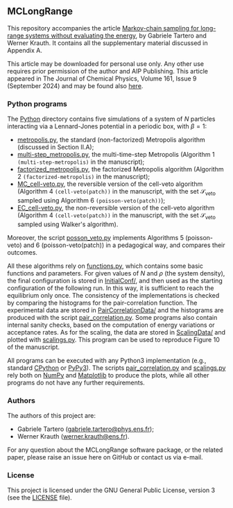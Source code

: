 ## MCLongRange
This repository accompanies the article 
[Markov-chain sampling for long-range systems without evaluating the energy](https://github.com/jellyfysh/MCLongRange/blob/master/Markov-chain_sampling_for_long-range_systems_without_evaluating_the_energy.pdf),
by Gabriele Tartero and Werner Krauth. It contains all the supplementary 
material discussed in Appendix A.

This article may be downloaded for personal use only. Any other use requires prior permission of the author 
and AIP Publishing. This article appeared in The Journal of Chemical Physics, Volume 161, Issue 9 (September 2024) 
and may be found also [here](https://doi.org/10.1063/5.0225561).

### Python programs
The [Python](https://github.com/jellyfysh/MCLongRange/tree/master/Python) directory
contains five simulations of a system of $N$ particles interacting via a Lennard-Jones 
potential in a periodic box, with $\beta = 1$: 
* [metropolis.py](https://github.com/jellyfysh/MCLongRange/blob/master/Python/metropolis.py),
  the standard (non-factorized) Metropolis algorithm (discussed in Section II.A);
* [multi-step_metropolis.py](https://github.com/jellyfysh/MCLongRange/blob/master/Python/multi-step_metropolis.py),
  the multi-time-step Metropolis (Algorithm 1 `(multi-step-metropolis)` in the manuscript);
* [factorized_metropolis.py](https://github.com/jellyfysh/MCLongRange/blob/master/Python/factorized_metropolis.py),
  the factorized Metropolis algorithm (Algorithm 2 `(factorized-metropolis)` in the manuscript);
* [MC_cell-veto.py](https://github.com/jellyfysh/MCLongRange/blob/master/Python/MC_cell-veto.py),
  the reversible version of the cell-veto algorithm (Algorithm 4 `(cell-veto(patch))` in the manuscript, with the 
  set $\mathcal{S}_{\text{veto}}$ sampled using Algorithm 6 `(poisson-veto(patch))`);
* [EC_cell-veto.py](https://github.com/jellyfysh/MCLongRange/blob/master/Python/EC_cell-veto.py),
  the non-reversible version of the cell-veto algorithm (Algorithm 4 `(cell-veto(patch))` in the manuscript, with the 
  set $\mathcal{S}_{\text{veto}}$ sampled using Walker's algorithm).

Moreover, the script [posson_veto.py](https://github.com/jellyfysh/MCLongRange/blob/master/Python/poisson_veto.py) implements Algorithms 5 (poisson-veto) and 6 (poisson-veto(patch)) in a pedagogical way, and compares their outcomes.

All these algorithms rely on [functions.py](https://github.com/jellyfysh/MCLongRange/blob/master/Python/functions.py),
which contains some basic functions and parameters. For given values of $N$ and $\rho$ (the system density),
the final configuration is stored in 
[InitialConf/](https://github.com/jellyfysh/MCLongRange/tree/master/Python/InitialConfs), and then used as the starting configuration of the following run. In this way, it is sufficient 
to reach the equilibrium
only once. The consistency of the implementations is checked by comparing the histograms for 
the pair-correlation function. The experimental data are stored in 
[PairCorrelationData/](https://github.com/jellyfysh/MCLongRange/tree/master/Python/PairCorrelationData)
and the histograms are produced with the script 
[pair_correlation.py](https://github.com/jellyfysh/MCLongRange/blob/master/Python/pair_correlation.py). 
Some programs also contain internal sanity checks, based on the computation of energy variations or acceptance rates. 
As for the scaling, the data are stored in [ScalingData/](https://github.com/jellyfysh/MCLongRange/tree/master/Python/ScalingData) and plotted with [scalings.py](https://github.com/jellyfysh/MCLongRange/blob/master/Python/scalings.py).
This program can be used to reproduce Figure 10 of the manuscript.

All programs can be executed with any Python3 implementation 
(e.g., standard [CPython](https://www.python.org/) or 
[PyPy3](https://www.pypy.org/)). The scripts
[pair_correlation.py](https://github.com/jellyfysh/MCLongRange/blob/master/Python/pair_correlation.py)
and [scalings.py](https://github.com/jellyfysh/MCLongRange/blob/master/Python/scalings.py)
rely both on [NumPy](https://numpy.org/) and 
[Matplotlib](https://matplotlib.org/) to produce the plots, while
all other programs do not have any further requirements.

### Authors
The authors of this project are:
* Gabriele Tartero 
([gabriele.tartero@phys.ens.fr](mailto:gabriele.tartero@phys.ens.fr));
* Werner Krauth ([werner.krauth@ens.fr](mailto:werner.krauth@ens.fr)).

For any question about the MCLongRange software package, or the related
paper, please raise an issue here on GitHub or contact us via e-mail.

### License
This project is licensed under the GNU General Public License, 
version 3 (see the 
[LICENSE](https://github.com/jellyfysh/MCMCNutshell/blob/master/LICENSE) 
file).



